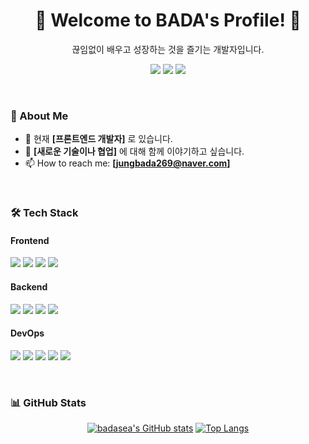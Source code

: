 <div align="center">
  
  <h1>🌊 Welcome to BADA's Profile! 🌊</h1>
  
  <p>끊임없이 배우고 성장하는 것을 즐기는 개발자입니다.</p>
  
  <a href="https://github.com/badasea" target="_blank"><img src="https://img.shields.io/badge/GitHub-181717?style=for-the-badge&logo=github&logoColor=white"></a>
  <a href="https://velog.io/@badasea" target="_blank"><img src="https://img.shields.io/badge/Velog-20C997?style=for-the-badge&logo=vimeo&logoColor=white"></a>
  <a href="https://fish-baritone-f02.notion.site/Bada_Sea-456d423f1f8143e9842147803d600199" target="_blank"><img src="https://img.shields.io/badge/Notion-000000?style=for-the-badge&logo=notion&logoColor=white"></a>
  
</div>

<br>

### 👋 About Me
- 🔭 현재 **[프론트엔드 개발자]** 로 있습니다.
- 🤔 **[새로운 기술이나 협업]** 에 대해 함께 이야기하고 싶습니다.
- 📫 How to reach me: **[jungbada269@naver.com]**

<br>

### 🛠️ Tech Stack

#### Frontend
<p>
  <img src="https://img.shields.io/badge/Next.js-000000?style=for-the-badge&logo=next.js&logoColor=white">
  <img src="https://img.shields.io/badge/React-61DAFB?style=for-the-badge&logo=react&logoColor=black">
  <img src="https://img.shields.io/badge/React%20Native-61DAFB?style=for-the-badge&logo=react&logoColor=black">
  <img src="https://img.shields.io/badge/TypeScript-3178C6?style=for-the-badge&logo=typescript&logoColor=black">
</p>

#### Backend
<p>
  <img src="https://img.shields.io/badge/Node.js-339933?style=for-the-badge&logo=Node.js&logoColor=white">
  <img src="https://img.shields.io/badge/Java-007396?style=for-the-badge&logo=java&logoColor=white">
  <img src="https://img.shields.io/badge/MySQL-4479A1?style=for-the-badge&logo=mysql&logoColor=white">
  <img src="https://img.shields.io/badge/Oracle-F80000?style=for-the-badge&logo=oracle&logoColor=white">
</p>

#### DevOps
<p>
  <img src="https://img.shields.io/badge/Git-F05032?style=for-the-badge&logo=git&logoColor=white">
  <img src="https://img.shields.io/badge/SVN-809CC9?style=for-the-badge&logo=subversion&logoColor=white">
  <img src="https://img.shields.io/badge/Docker-2496ED?style=for-the-badge&logo=docker&logoColor=white">
  <img src="https://img.shields.io/badge/Jenkins-D24939?style=for-the-badge&logo=jenkins&logoColor=white">
  <img src="https://img.shields.io/badge/GitHub%20Actions-2088FF?style=for-the-badge&logo=githubactions&logoColor=white">
</p>

<br>

### 📊 GitHub Stats

<div align="center">
  
[![badasea's GitHub stats](https://github-readme-stats.vercel.app/api?username=badasea&show_icons=true&theme=radical)](https://github.com/badasea)
[![Top Langs](https://github-readme-stats.vercel.app/api/top-langs/?username=badasea&layout=compact&theme=radical)](https://github.com/badasea)

</div>

<br>

<div align="center">


</div>
